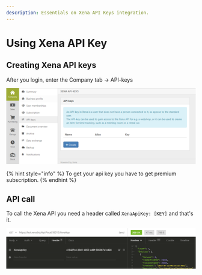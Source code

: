 ```yaml
---
description: Essentials on Xena API Keys integration.
---
```


# Using Xena API Key

## Creating Xena API keys

After you login, enter the Company tab -&gt; API-keys

![Creating Xena API Key.](../../.gitbook/assets/xenaapikey.png)

{% hint style="info" %}
To get your api key you have to get premium subscription.
{% endhint %}

## API call

To call the Xena API you need a header called `XenaApiKey: [KEY]` and that's it.

![Insomnia GET request with API Key.](../../.gitbook/assets/xenaapikeyinsomniagetexample.png)

